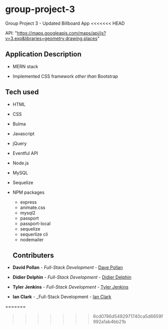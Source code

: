 # group-project-3
Group Project 3 - Updated Billboard App
<<<<<<< HEAD

API: "https://maps.googleapis.com/maps/api/js?v=3.exp&libraries=geometry,drawing,places"


## Application Description

*  MERN stack

*  Implemented CSS framework _other than_ Bootstrap

## Tech used

- HTML
- CSS
- Bulma
- Javascript
- jQuery
- Eventful API
- Node.js
- MySQL
- Sequelize
- NPM packages
  - express
  - animate.css
  - mysql2
  - passport
  - passport-local
  - sequelize
  - sequerlize cli
  - nodemailer
  
  ## Contributers

- **David Pollan** - _Full-Stack Development_ - [Dave Pollan](https://github.com/dp95000 "David Pollan")
- **Didier Delphin** - _Full-Stack Development_ - [Didier Delphin](https://github.com/Didier-D-crypto "Didier Delphin")
- **Tyler Jenkins** - _Full-Stack Development_ - [Tyler Jenkins](https://github.com/tdj03001 "Tyler Jenkins")
- **Ian Clark** - _Full-Stack Development - [Ian Clark](https://github.com/ianclark226 "Ian Clark")

  
=======
>>>>>>> 6cd0786d5482971740ca5d6659f992a1ab4bb21b

